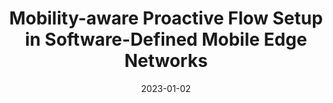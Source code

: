 ---
title: "Mobility-aware Proactive Flow Setup in Software-Defined Mobile Edge Networks"
authors:
- Yue Zeng
- Baoliu Ye
- Bin Tang
- Sanglu Lu
- Feng Xu
- Song Guo
- Zhihao Qu


date: "2023-01-02"
# doi: "10.1109/TNSE.2022.3141728"

# Publication type.
# 1 = Conference paper; 2 = Journal article;
# 3 = Preprint Paper; 4 = Report; 5 = Book; 6 = Book section;
# 7 = Thesis; 8 = Patent
publication_types: ["2"]

# Publication name and optional abbreviated publication name.
publication: IEEE Transactions on Communications (TCOM) (CCF-B)
# publication_short: "TCOM (CCF-B)"

# url_pdf: https://ieeexplore.ieee.org/abstract/document/9676470
# url_code: ''
# url_dataset: ''
# url_poster: ''
# url_project: ''
# url_slides: ''
# url_video: ''

---